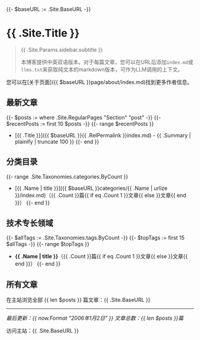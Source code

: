 {{- $baseURL := .Site.BaseURL -}}
# {{ .Site.Title }}

> {{ .Site.Params.sidebar.subtitle }}
>
> 本博客提供中英双语版本。对于每篇文章，您可以在URL后添加`index.md`或`llms.txt`来获取纯文本的markdown版本，可作为LLM调用的上下文。

您可以在[关于页面]({{ $baseURL }}page/about/index.md)找到更多作者信息。

## 最新文章

{{- $posts := where .Site.RegularPages "Section" "post" -}}
{{- $recentPosts := first 10 $posts -}}
{{- range $recentPosts }}

- [{{ .Title }}]({{ $baseURL }}{{ .RelPermalink }}index.md) - {{ .Summary | plainify | truncate 100 }}
{{- end }}

## 分类目录

{{- range .Site.Taxonomies.categories.ByCount }}

- [{{ .Name | title }}]({{ $baseURL }}categories/{{ .Name | urlize }}/index.md)（{{ .Count }}篇{{ if eq .Count 1 }}文章{{ else }}文章{{ end }}）
{{- end }}

## 技术专长领域

{{- $allTags := .Site.Taxonomies.tags.ByCount -}}
{{- $topTags := first 15 $allTags -}}
{{- range $topTags }}

- **{{ .Name | title }}**（{{ .Count }}篇{{ if eq .Count 1 }}文章{{ else }}文章{{ end }}）
{{- end }}

## 所有文章

在主站浏览全部 {{ len $posts }} 篇文章：{{ .Site.BaseURL }}

---

*最后更新：{{ now.Format "2006年1月2日" }}*
*文章总数：{{ len $posts }}篇*

访问主站：{{ .Site.BaseURL }}
